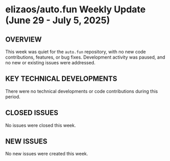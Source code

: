 # elizaos/auto.fun Weekly Update (June 29 - July 5, 2025)

## OVERVIEW

This week was quiet for the `auto.fun` repository, with no new code contributions, features, or bug fixes. Development activity was paused, and no new or existing issues were addressed.

## KEY TECHNICAL DEVELOPMENTS

There were no technical developments or code contributions during this period.

## CLOSED ISSUES

No issues were closed this week.

## NEW ISSUES

No new issues were created this week.